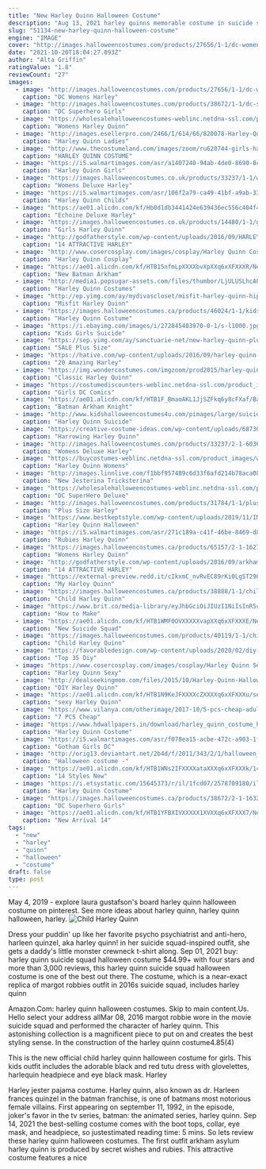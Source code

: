 ```yaml
---
title: "New Harley Quinn Halloween Costume"
description: "Aug 13, 2021 harley quinns memorable costume in suicide squad launched a thousand halloween costumes when the movie was released in 2016. Both visually striking and a departure from her typical jester-inspired look, margot robbies version of the character was immediately distinct from harley quinn in batman: the animated series.Kate hawley, suicide squads costume designer, traded harley"
slug: "51134-new-harley-quinn-halloween-costume"
engine: "IMAGE"
cover: "http://images.halloweencostumes.com/products/27656/1-1/dc-womens-harley-quinn-costume.jpg"
date: "2021-10-20T18:04:27.093Z"
author: "Alta Griffin"
ratingValue: "1.8"
reviewCount: "27"
images:
  - image: "http://images.halloweencostumes.com/products/27656/1-1/dc-womens-harley-quinn-costume.jpg"
    caption: "DC Womens Harley"
  - image: "http://images.halloweencostumes.com/products/38672/1-1/dc-superhero-girls-deluxe-harley-quinn-costume.jpg"
    caption: "DC Superhero Girls"
  - image: "https://wholesalehalloweencostumes-weblinc.netdna-ssl.com/product_images/adult-harley-quinn-dress/5b50fb1369702d60410005c8/original.jpg?c=1532033811"
    caption: "Womens Harley Quinn"
  - image: "http://images.esellerpro.com/2466/I/614/66/820078-Harley-Quinn-Adult-Costume-LA-R2.jpg"
    caption: "Harley Quinn Ladies"
  - image: "http://www.thecostumeland.com/images/zoom/ru620744-girls-harley-quinn-halloween-costumes.jpg"
    caption: "HARLEY QUINN COSTUME"
  - image: "https://i5.walmartimages.com/asr/a1407240-94ab-4de0-8690-8cabeec064cb_1.3eb16e3638b323b03e512cf312e53b7c.jpeg"
    caption: "Harley Quinn Girls"
  - image: "https://images.halloweencostumes.co.uk/products/33237/1-1/womens-deluxe-harley-quinn-jumpsuit-costume.jpg"
    caption: "Womens Deluxe Harley"
  - image: "https://i5.walmartimages.com/asr/106f2a79-ca49-41bf-a9ab-33a8158836cd_1.29f7febe1fedc77424049ffd8bf8355d.jpeg"
    caption: "Harley Quinn Childs"
  - image: "https://ae01.alicdn.com/kf/Hb0d1db3441424e639436ec556c404f4bw/Echoine-Deluxe-Harley-Quinn-Costume-Cosplay-Adult-Halloween-Costume-For-Women-Superhero-Costume-For-Adult-Carnival.jpg_q50.jpg"
    caption: "Echoine Deluxe Harley"
  - image: "https://images.halloweencostumes.co.uk/products/14480/1-1/girls-harley-quinn-tutu-costume.jpg"
    caption: "Girls Harley Quinn"
  - image: "http://godfatherstyle.com/wp-content/uploads/2016/09/HARLEY-QUINN.jpg"
    caption: "14 ATTRACTIVE HARLEY"
  - image: "http://www.cosercosplay.com/images/cosplay/Harley Quinn Cosplay Costume Halloween Catsuit 15112107 (1)_01.jpg"
    caption: "Harley Quinn Cosplay"
  - image: "https://ae01.alicdn.com/kf/HTB15nfmLpXXXXbvXpXXq6xXFXXXR/New-Batman-Arkham-Asylum-Harley-Quinn-Cosplay-Costume-PU-Leather-Outfit-Halloween-Adult-Costumes-for-Women.jpg"
    caption: "New Batman Arkham"
  - image: "http://media1.popsugar-assets.com/files/thumbor/LjULUSLhcAOBoG9xQXb5QBR7aks/fit-in/1024x1024/filters:format_auto-!!-:strip_icc-!!-/2016/08/31/035/n/1922507/03748404_17b1a7df_13671089_191487167932210_34220768_n/i/Harley-Quinn-Costumes.jpg"
    caption: "Harley Quinn Costumes"
  - image: "http://ep.yimg.com/ay/mydivascloset/misfit-harley-quinn-hipster-costume-2.jpg"
    caption: "Misfit Harley Quinn"
  - image: "https://images.halloweencostumes.ca/products/46024/1-1/kids-harley-quinn-costume.jpg"
    caption: "Harley Quinn Costume"
  - image: "https://i.ebayimg.com/images/i/272845403970-0-1/s-l1000.jpg"
    caption: "Kids Girls Suicide"
  - image: "https://sep.yimg.com/ay/sanctuarie-net/new-harley-quinn-plus-size-supersize-costume-0x-1x-2x-3x-4x-5x-6x-7x-8x-46.jpg"
    caption: "SALE Plus Size"
  - image: "https://hative.com/wp-content/uploads/2016/09/harley-quinn-costumes/12-harley-quinn-costume-halloween.jpg"
    caption: "20 Amazing Harley"
  - image: "https://img.wondercostumes.com/imgzoom/prod2015/harley-quinn-costume.jpg"
    caption: "Classic Harley Quinn"
  - image: "https://costumediscounters-weblinc.netdna-ssl.com/product_images/child-dc-comics-harley-quinn-tween-costume/5733744e69702d508a001eab/zoom.jpg?c=1463262936"
    caption: "Girls DC Comics"
  - image: "https://ae01.alicdn.com/kf/HTB1F_BmaoAKL1JjSZFkq6y8cFXaf/Batman-Arkham-Knight-Harley-Quinn-cosplay-costume-Carnival-Christmas-Halloween-costumes-women-sexy-costume-Harley-quinn.jpg"
    caption: "Batman Arkham Knight"
  - image: "http://www.kidshalloweencostumes4u.com/pimages/large/suicide-squad-harley-quinn-teen-girls-costume.jpg"
    caption: "Harley Quinn Suicide"
  - image: "https://creative-costume-ideas.com/wp-content/uploads/6873035076_661cba88a0_h.jpg"
    caption: "Harrowing Harley Quinn"
  - image: "http://images.halloweencostumes.com/products/33237/2-1-60361/womens-deluxe-harley-quinn-jumpsuit-costume.jpg"
    caption: "Womens Deluxe Harley"
  - image: "https://buycostumes-weblinc.netdna-ssl.com/product_images/womens-harley-quinn-costume/5ae9e98d69702d22b801017f/original.jpg?c=1525479017"
    caption: "Harley Quinn Womens"
  - image: "http://images.linnlive.com/f1bbf957489c6d33f6afd214b78aca08/e7dc9e75-1c52-4855-b8a9-2bcac5f86032.jpg"
    caption: "New Jesterina Tricksterina"
  - image: "https://wholesalehalloweencostumes-weblinc.netdna-ssl.com/product_images/dc-superhero-deluxe-harley-quinn-girls-costume/57ad97ff69702d0492008800/original.jpg?c=1471340395"
    caption: "DC SuperHero Deluxe"
  - image: "http://images.halloweencostumes.com/products/31784/1-1/plus-size-harley-quinn-costume.jpg"
    caption: "Plus Size Harley"
  - image: "https://www.bestkeptstyle.com/wp-content/uploads/2019/11/IMG_1283-1-1900x2850.jpg"
    caption: "Harley Quinn Halloween"
  - image: "https://i5.walmartimages.com/asr/271c189a-c41f-46be-8469-d86a10fabbbf.7a3706f72a87f000dc7df9a184906561.jpeg"
    caption: "Rubies Harley Quinn"
  - image: "https://images.halloweencostumes.ca/products/65157/2-1-162764/womens-harley-quinn-gold-overalls-costume-alt-7-upd.png"
    caption: "Womens Harley Quinn"
  - image: "http://godfatherstyle.com/wp-content/uploads/2016/09/arkham-asylum-harley-quinn-costume.jpg"
    caption: "14 ATTRACTIVE HARLEY"
  - image: "https://external-preview.redd.it/cIkxmC_nvRvEC89rKi0LgST29Q6vtMYoQubfeVgJclU.jpg?auto=webp&s=34b6485bff96e70d43bfb197bd10c9a3414c9850"
    caption: "My Harley Quinn"
  - image: "https://images.halloweencostumes.ca/products/38888/1-1/child-harley-quinn-jumpsuit-costume.jpg"
    caption: "Child Harley Quinn"
  - image: "https://www.brit.co/media-library/eyJhbGciOiJIUzI1NiIsInR5cCI6IkpXVCJ9.eyJpbWFnZSI6Imh0dHBzOi8vYXNzZXRzLnJibC5tcy8yMTYxMTk1Mi9vcmlnaW4uanBnIiwiZXhwaXJlc19hdCI6MTY0NzM2MDUwN30.Dm4lKDi0Ln0E-f4pmYpKdWaYw0VP8Nfh-YY__0beM_Y/image.jpg?width=1500&coordinates=137%2C0%2C138%2C0&height=2000"
    caption: "How to Make"
  - image: "https://ae01.alicdn.com/kf/HTB1WMF0OVXXXXXvapXXq6xXFXXXE/New-Suicide-Squad-Harley-Quinn-Costume-Female-Clown-Cosplay-Clothing-Halloween-Costumes-For-Women-Coat-Jacket.jpg"
    caption: "New Suicide Squad"
  - image: "https://images.halloweencostumes.com/products/40119/1-1/child-harley-quinn-costume.jpg"
    caption: "Child Harley Quinn"
  - image: "https://favorabledesign.com/wp-content/uploads/2020/02/diy-harley-quinn-costume-for-kids-best-of-pin-on-halloween-of-diy-harley-quinn-costume-for-kids.jpg"
    caption: "Top 35 Diy"
  - image: "https://www.cosercosplay.com/images/cosplay/Harley Quinn Sexy Halloween Costumes For Women 15112098 (2)_01.jpg"
    caption: "Harley Quinn Sexy"
  - image: "http://dealseekingmom.com/files/2015/10/Harley-Quinn-Halloween-Costume.jpg"
    caption: "DIY Harley Quinn"
  - image: "https://ae01.alicdn.com/kf/HTB1N9KeJFXXXXcZXXXXq6xXFXXXu/sexy-Harley-Quinn-Costume-adult-cosplay-halloween-costumes-for-women-Clown-fancy-dress-superhero-party-plus.jpg"
    caption: "sexy Harley Quinn"
  - image: "https://www.vilanya.com/otherimage/2017-10/5-pcs-cheap-adult-hot-sexy-harley-quinn-full-halloween-cosplay-costume-set-for-women-4.jpg"
    caption: "7 PCS Cheap"
  - image: "https://www.hdwallpapers.in/download/harley_quinn_costume_hd_halloween_costume-HD.jpg"
    caption: "Harley Quinn Costume"
  - image: "https://i5.walmartimages.com/asr/f078ea15-acbe-472c-a903-1f86f68beafc_1.28c2c88ce24e348bd5ea18ffc288f561.jpeg"
    caption: "Gotham Girls DC"
  - image: "http://orig13.deviantart.net/2b4d/f/2011/343/2/1/halloween_costume___harley_quinn_by_anna_atomic-d4imrmy.jpg"
    caption: "Halloween costume -"
  - image: "https://ae01.alicdn.com/kf/HTB1WNs2IFXXXXataXXXq6xXFXXXk/14-Styles-New-Free-Shipping-Adult-Classic-Harley-Quinn-Cosplay-Costume-Fantasia-Halloween-Costumes-For-Women.jpg"
    caption: "14 Styles New"
  - image: "https://i.etsystatic.com/15645373/r/il/1fcd07/2578709180/il_794xN.2578709180_4rhw.jpg"
    caption: "Harley Quinn Costume"
  - image: "https://images.halloweencostumes.ca/products/38672/2-1-163248/dc-superhero-girls-deluxe-harley-quinn-costume.jpg"
    caption: "DC Superhero Girls"
  - image: "https://ae01.alicdn.com/kf/HTB1YFBXIVXXXXX1XVXXq6xXFXXX7/New-Arrival-14-Styles-Sexy-Women-Halloween-Costume-Classic-Adult-Harley-Quinn-Cosplay-Costume.jpg"
    caption: "New Arrival 14"
tags:
  - "new"
  - "harley"
  - "quinn"
  - "halloween"
  - "costume"
draft: false
type: post
---
```


May 4, 2019 - explore laura gustafson's board harley quinn halloween costume on pinterest. See more ideas about harley quinn, harley quinn halloween, harley.
![Child Harley Quinn](https://images.halloweencostumes.ca/products/38888/1-1/child-harley-quinn-jumpsuit-costume.jpg "Child Harley Quinn")

Dress your puddin&#39; up like her favorite psycho psychiatrist and anti-hero, harleen quinzel, aka harley quinn! in her suicide squad-inspired outfit, she gets a daddy&#39;s little monster crewneck t-shirt along. Sep 01, 2021 buy: harley quinn suicide squad halloween costume $44.99+ with four stars and more than 3,000 reviews, this harley quinn suicide squad halloween costume is one of the best out there. The costume, which is a near-exact replica of margot robbies outfit in 2016s suicide squad, includes harley quinn
<!--inArticleAds-->

<!--galleryOne-->

Amazon.Com: harley quinn halloween costumes. Skip to main content.Us. Hello select your address allMar 08, 2016 margot robbie wore in the movie suicide squad and performed the character of harley quinn. This astonishing collection is a magnificent piece to put on and creates the best styling sense. In the construction of the harley quinn costume4.85(4)
<!--inArticleAds-->

<!--galleryTwo-->

This is the new official child harley quinn halloween costume for girls. This kids outfit includes the adorable black and red tutu dress with glovelettes, harlequin headpiece and eye black mask. Harley
<!--galleryThree-->

Harley jester pajama costume. Harley quinn, also known as dr. Harleen frances quinzel in the batman franchise, is one of batmans most notorious female villains. First appearing on september 11, 1992, in the episode, joker's favor in the tv series, batman: the animated series, harley quinn. Sep 14, 2021 the best-selling costume comes with the boot tops, collar, eye mask, and headpiece, so justestimated reading time: 5 mins. So lets review these harley quinn halloween costumes. The first outfit arkham asylum harley quinn is produced by secret wishes and rubies. This attractive costume features a nice